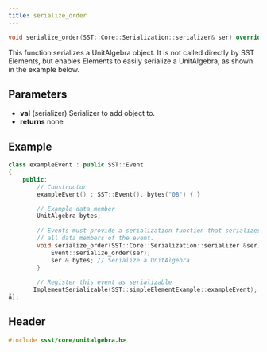 ```yaml
---
title: serialize_order
---
```


```cpp
void serialize_order(SST::Core::Serialization::serializer& ser) override;
```

This function serializes a UnitAlgebra object. It is not called directly by SST Elements, but enables Elements to easily serialize a UnitAlgebra, as shown in the example below.

## Parameters
* **val** (serializer) Serializer to add object to. 
* **returns** none

## Example

```cpp
class exampleEvent : public SST::Event
{
    public:
        // Constructor
        exampleEvent() : SST::Event(), bytes("0B") { }

        // Example data member
        UnitAlgebra bytes;
 
        // Events must provide a serialization function that serializes
        // all data members of the event.
        void serialize_order(SST::Core::Serialization::serializer &ser)  override {
            Event::serialize_order(ser);
            ser & bytes; // Serialize a UnitAlgebra
        }
 
        // Register this event as serializable
       ImplementSerializable(SST::simpleElementExample::exampleEvent);
å};
```

## Header
```cpp
#include <sst/core/unitalgebra.h>
```
